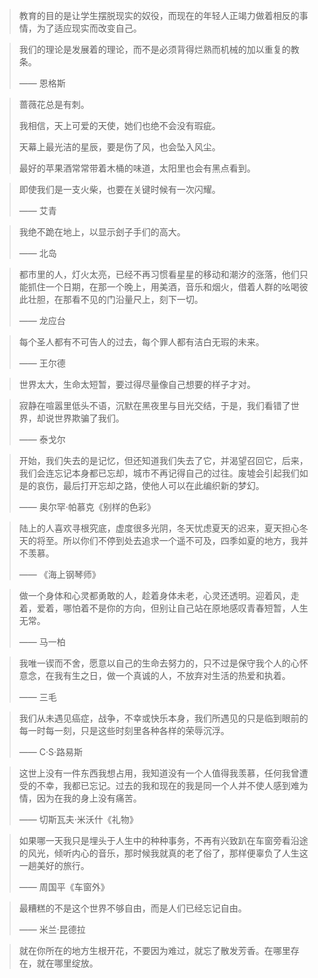 > 教育的目的是让学生摆脱现实的奴役，而现在的年轻人正竭力做着相反的事情，为了适应现实而改变自己。



> 我们的理论是发展着的理论，而不是必须背得烂熟而机械的加以重复的教条。
>
> —— 恩格斯



> 蔷薇花总是有刺。
>
> 我相信，天上可爱的天使，她们也绝不会没有瑕疵。
>
> 天幕上最光洁的星辰，要是伤了风，也会坠入风尘。
>
> 最好的苹果酒常常带着木桶的味道，太阳里也会有黑点看到。



> 即使我们是一支火柴，也要在关键时候有一次闪耀。
>
> —— 艾青



> 我绝不跪在地上，以显示刽子手们的高大。
>
> —— 北岛



> 都市里的人，灯火太亮，已经不再习惯看星星的移动和潮汐的涨落，他们只能抓住一个日期，在那一个晚上，用美酒，音乐和烟火，借着人群的吆喝彼此壮胆，在那看不见的门沿量尺上，刻下一切。
>
> —— 龙应台



> 每个圣人都有不可告人的过去，每个罪人都有洁白无瑕的未来。
>
> —— 王尔德



> 世界太大，生命太短暂，要过得尽量像自己想要的样子才对。



> 寂静在喧嚣里低头不语，沉默在黑夜里与目光交结，于是，我们看错了世界，却说世界欺骗了我们。
>
> —— 泰戈尔



> 开始，我们失去的是记忆，但还知道我们失去了它，并渴望召回它，后来，我们会连忘记本身都已忘却，城市不再记得自己的过往。废墟会引起我们如是的哀伤，最后打开忘却之路，使他人可以在此编织新的梦幻。
>
> —— 奥尔罕·帕慕克《别样的色彩》



> 陆上的人喜欢寻根究底，虚度很多光阴，冬天忧虑夏天的迟来，夏天担心冬天的将至。所以你们不停到处去追求一个遥不可及，四季如夏的地方，我并不羡慕。
>
> —— 《海上钢琴师》



> 做一个身体和心灵都勇敢的人，趁着身体未老，心灵还透明。迎着风，走着，爱着，哪怕着不是你的方向，但别让自己站在原地感叹青春短暂，人生无常。
>
> —— 马一柏



> 我唯一锲而不舍，愿意以自己的生命去努力的，只不过是保守我个人的心怀意念，在我有生之日，做一个真诚的人，不放弃对生活的热爱和执着。
>
> —— 三毛



> 我们从未遇见癌症，战争，不幸或快乐本身，我们所遇见的只是临到眼前的每一时每一刻，只是这些时刻里各种各样的荣辱沉浮。
>
> —— C·S·路易斯



> 这世上没有一件东西我想占用，我知道没有一个人值得我羡慕，任何我曾遭受的不幸，我都已忘记。过去的我和现在的我是同一个人并不使人感到难为情，因为在我的身上没有痛苦。
>
> —— 切斯瓦夫·米沃什《礼物》



> 如果哪一天我只是埋头于人生中的种种事务，不再有兴致趴在车窗旁看沿途的风光，倾听内心的音乐，那时候我就真的老了俗了，那样便辜负了人生这一趟美好的旅行。
>
> —— 周国平《车窗外》



> 最糟糕的不是这个世界不够自由，而是人们已经忘记自由。
>
> —— 米兰·昆德拉



> 就在你所在的地方生根开花，不要因为难过，就忘了散发芳香。在哪里存在，就在哪里绽放。

